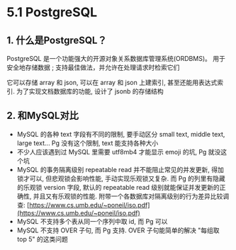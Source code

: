 # 5.1 PostgreSQL

## 1. 什么是PostgreSQL？

 PostgreSQL 是一个功能强大的开源对象关系数据库管理系统\(ORDBMS\)。 用于安全地存储数据 ; 支持最佳做法，并允许在处理请求时检索它们

 它可以存储 array 和 json, 可以在 array 和 json 上建索引, 甚至还能用表达式索引. 为了实现文档数据库的功能, 设计了 jsonb 的存储结构

## 2. 和MySQL对比

*  MySQL 的各种 text 字段有不同的限制, 要手动区分 small text, middle text, large text... Pg 没有这个限制, text 能支持各种大小
*  不少人应该遇到过 MySQL 里需要 utf8mb4 才能显示 emoji 的坑, Pg 就没这个坑
* MySQL 的事务隔离级别 repeatable read 并不能阻止常见的并发更新, 得加锁才可以, 但悲观锁会影响性能, 手动实现乐观锁又复杂. 而 Pg 的列里有隐藏的乐观锁 version 字段, 默认的 repeatable read 级别就能保证并发更新的正确性, 并且又有乐观锁的性能. 附带一个各数据库对隔离级别的行为差异比较调查: [https://www.cs.umb.edu/~poneil/iso.pdf](https://www.cs.umb.edu/~poneil/iso.pdf)
*  MySQL 不支持多个表从同一个序列中取 id, 而 Pg 可以
*  MySQL 不支持 OVER 子句, 而 Pg 支持. OVER 子句能简单的解决 "每组取 top 5" 的这类问题



